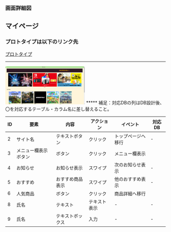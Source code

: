 ### 画面詳細図
## マイページ
### プロトタイプは以下のリンク先
[プロトタイプ](https://www.figma.com/file/5bAHMcKrDB8THLNT72si3d/%E7%94%BB%E9%9D%A2?node-id=53%3A85)
*****
<img src="./image/mypage.png" width="250">
*****
補足：対応DBの列はDB設計後、〇を対応するテーブル・カラム名に差し替えること。

|ID|要素|内容|アクション|イベント|対応DB|
|--|----|----|----------|--------|-----|
|2|サイト名|テキストボタン|クリック|トップページへ移行|-    |
|3|メニュー欄表示ボタン|ボタン|クリック|メニュー欄表示||
|4|お知らせ|お知らせ表示|スワイプ|次のお知らせ表示|-|
|5|おすすめ|おすすめ商品表示|スワイプ|他のおすすめ表示|-|
|6|人気商品|ボタン|クリック|商品詳細へ移行||
|8|氏名|テキスト|テキスト表示|-|-|
|9|氏名|テキストボックス|入力|-|-|


